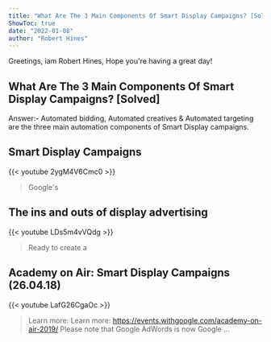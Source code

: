 ```yaml
---
title: "What Are The 3 Main Components Of Smart Display Campaigns? [Solved]"
ShowToc: true 
date: "2022-01-08"
author: "Robert Hines" 
---
```


Greetings, iam Robert Hines, Hope you're having a great day!
## What Are The 3 Main Components Of Smart Display Campaigns? [Solved]
 Answer:- Automated bidding, Automated creatives & Automated targeting are the three main automation components of Smart Display campaigns.

## Smart Display Campaigns
{{< youtube 2ygM4V6Cmc0 >}}
>Google's 

## The ins and outs of display advertising
{{< youtube LDs5m4vVQdg >}}
>Ready to create a 

## Academy on Air: Smart Display Campaigns (26.04.18)
{{< youtube LafG26CgaOc >}}
>Learn more: Learn more: https://events.withgoogle.com/academy-on-air-2019/ Please note that Google AdWords is now Google ...

